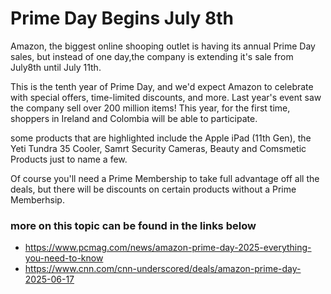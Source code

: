 # Prime Day Begins July 8th

Amazon, the biggest online shooping outlet is having its annual Prime Day sales, but instead of one day,the company is extending it's sale from July8th until July 11th.

This is the tenth year of Prime Day, and we'd expect Amazon to celebrate with special offers, time-limited discounts, and more. Last year's event saw the company sell over 200 million items! This year, for the first time, shoppers in Ireland and Colombia will be able to participate.

some products that are highlighted include the Apple iPad (11th Gen), the Yeti Tundra 35 Cooler, Samrt Security Cameras, Beauty and Comsmetic Products just to name a few.

Of course you'll need a Prime Membership to take full advantage off all the deals, but there will be discounts on certain products without a Prime Memberhsip.

### more on this topic can be found in the links below

- https://www.pcmag.com/news/amazon-prime-day-2025-everything-you-need-to-know<br/>
- https://www.cnn.com/cnn-underscored/deals/amazon-prime-day-2025-06-17
